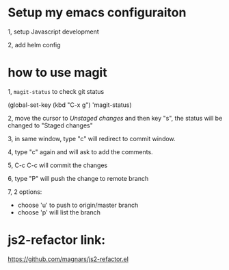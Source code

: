 # Setup my emacs configuraiton

1, setup Javascript development

2, add helm config


# how to use magit
1, `magit-status` to check git status

(global-set-key (kbd "C-x g") 'magit-status)  

2, move the cursor to *Unstaged changes* and then key "s", the status will be changed to "Staged changes"

3, in same window, type "c" will redirect to commit window.

4, type "c" again and will ask to add the comments.

5, C-c C-c will commit the changes

6, type "P" will push the change to remote branch

7, 2 options:

- choose 'u' to push to origin/master branch
- choose 'p' will list the branch

# js2-refactor link:

https://github.com/magnars/js2-refactor.el